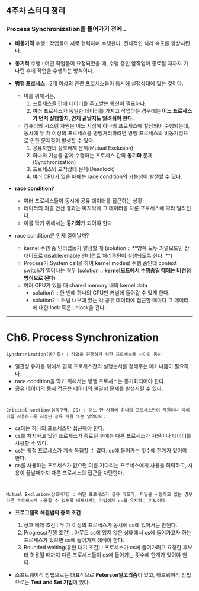 ## 4주차 스터디 정리

### Process Synchronization을 들어가기 전에..
 - **비동기적** 수행 : 작업들이 서로 협력하며 수행한다. 전체적인 처리 속도를 향상시킨다.
 - **동기적** 수행 : 어떤 작업들이 요청되었을 때, 수행 중인 앞작업이 종료될 때까지 기다린 후에 작업을 수행하는 방식이다.
 - **병행 프로세스** : 2개 이상의 관련 프로세스들이 동시에 실행상태에 있는 것이다.
   - 이를 위해서는,
     1. 프로세스들 간에 데이터를 주고받는 통신이 필요하다.
     2. 여러 프로세스가 동일한 데이터를 가지고 작업하는 경우에는 **어느 프로세스가 먼저 실행할지, 언제 끝날지도 알려줘야 한다.**
   - 컴퓨터의 시스템 자원은 어느 시점에 하나의 프로세스에 할당되어 수행되는데, 동시에 두 개 이상의 프로세스를 병행처리하려면 병행 프로세스의 비동기성으로 인한 문제점이 발생할 수 있다.
     1. 공유자원의 상호배제 문제(Mutual Exclusion)
     2. 하나의 기능을 함께 수행하는 프로세스 간의 **동기화** 문제(Synchronization)
     3. 프로세스의 교착상태 문제(Deadlock)
     4. 여러 CPU가 있을 때에는 race condition의 가능성이 발생할 수 있다.
 
 - **race condition?** 
   - 여러 프로세스들이 동시에 공유 데이터를 접근하는 상황
   - 데이터의 최종 연산 결과는 마지막에 그 데이터를 다룬 프로세스에 따라 달라진다. 
   - 이를 막기 위해서는 **동기화**가 되어야 한다.
   
 - race condition은 언제 일어날까?
   - kernel 수행 중 인터럽트가 발생할 때 (solution :: **양쪽 모두 커널모드인 상태이므로 disable/enable 인터럽트 처리루틴이 실행되도록 한다. **)
   - Process가 System call을 하여 kernel mode로 수행 중인데 context switch가 일어나는 경우 (solution :: **kernel모드에서 수행중일 때에는 비선점 방식으로 된다**)
   - 여러 CPU가 있을 때 shared memory 내의 kernel data 
     - solution1 :: 한 번에 하나의 CPU만 커널에 들어갈 수 있게 한다.
     - solution2 :: 커널 내부에 있는 각 공유 데이터에 접근할 때마다 그 데이터에 대한 lock 혹은 unlock을 건다.

-------------
# Ch6. Process Synchronization
    Synchronization(동기화) : 작업을 진행하기 위한 프로세스들 사이의 통신 
 - 일관성 유지를 위해서 협력 프로세스간의 실행순서를 정해주는 메커니즘이 필요하다.
 - race condition을 막기 위해서는 병행 프로세스는 동기화되어야 한다. 
 - 공유 데이터의 동시 접근은 데이터의 불일치 문제를 발생시킬 수 있다. 

 
 # 
    Critical-section(임계구역, CS) : 어느 한 시점에 하나의 프로세스만이 자원이나 데이터를 사용하도록 지정된 공유 자원 또는 영역이다.
 - cs에는 하나의 프로세스만 접근해야 한다.
 - cs를 차지하고 있던 프로세스가 종료된 후에는 다른 프로세스가 자원이나 데이터를 사용할 수 있다.
 - cs는 특정 프로세스가 계속 독점할 수 없다. cs에 들어가는 횟수에 한계가 있어야 한다.
 - cs를 사용하는 프로세스가 없으면 이를 기다리는 프로세스에게 사용을 허락하고, 사용이 끝날때까지 다른 프로세스의 접근을 차단한다.

#
    Mutual Exclusion(상호배제) : 어떤 프로세스가 공유 메모리, 파일을 사용하고 있는 경우 다른 프로세스가 사용할 수 없도록 배제시키는 기법이자 cs를 유지하는 기법이다.
 - **프로그램적 해결법의 충족 조건**
   1. 상호 배제 조건 : 두 개 이상의 프로세스가 동시에 cs에 있어서는 안된다.
   2. Progress(진행 조건) : 아무도 cs에 있지 않은 상태에서 cs에 들어가고자 하는 프로세스가 있으면 cs에 들어가게 해줘야 한다.
   3. Bounded waiting(유한 대기 조건) : 프로세스가 cs에 들어가려고 요청한 후부터 허용될 때까지 다른 프로세스들이 cs에 들어가는 횟수에 한계가 있어야 한다.
 
 - 소프트웨어적 방법으로는 대표적으로 **Peterson알고리즘**이 있고, 하드웨어적 방법으로는 **Test and Set 기법**이 있다.
